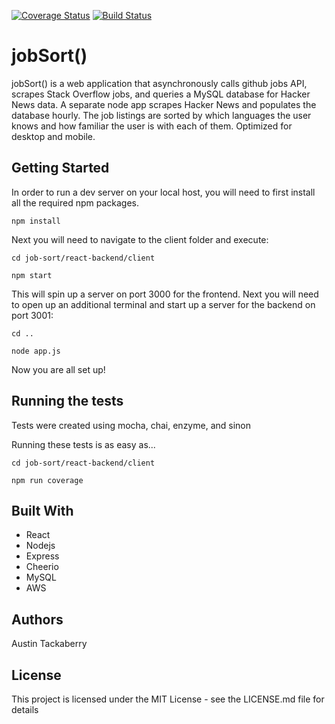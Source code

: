 [![Coverage Status](https://coveralls.io/repos/github/austintackaberry/jobsort/badge.svg?branch=master)](https://coveralls.io/github/austintackaberry/jobsort?branch=master)
[![Build Status](https://travis-ci.org/austintackaberry/jobsort.svg?branch=master)](https://travis-ci.org/austintackaberry/jobsort)

# jobSort()

jobSort() is a web application that asynchronously calls github jobs API, scrapes Stack Overflow jobs, and queries a MySQL database for Hacker News data. A separate node app scrapes Hacker News and populates the database hourly. The job listings are sorted by which languages the user knows and how familiar the user is with each of them. Optimized for desktop and mobile.

## Getting Started

In order to run a dev server on your local host, you will need to first install all the required npm packages.

`npm install`
  
Next you will need to navigate to the client folder and execute:

`cd job-sort/react-backend/client`

`npm start`
  
This will spin up a server on port 3000 for the frontend. Next you will need to open up an additional terminal and start up a server for the backend on port 3001:

`cd ..`

`node app.js`
  
Now you are all set up!

## Running the tests

Tests were created using mocha, chai, enzyme, and sinon

Running these tests is as easy as...

`cd job-sort/react-backend/client`

`npm run coverage`

## Built With

* React
* Nodejs
* Express
* Cheerio
* MySQL
* AWS

## Authors

Austin Tackaberry

## License

This project is licensed under the MIT License - see the LICENSE.md file for details
